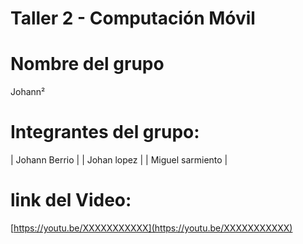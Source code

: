 # Taller 2 - Computación Móvil

# Nombre del grupo
Johann²

# Integrantes del grupo:

| Johann Berrio |
| Johan lopez | 
| Miguel sarmiento | 


# link del Video:  
[https://youtu.be/XXXXXXXXXXX](https://youtu.be/XXXXXXXXXXX)

